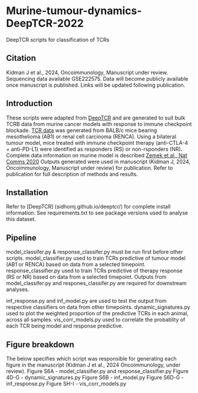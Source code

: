 # Murine-tumour-dynamics-DeepTCR-2022
DeepTCR scripts for classification of TCRs

## Citation
Kidman J et al., 2024, Oncoimmunology, Manuscript under review.
Sequencing data available GSE222575. Data will become publicly available once manuscript is published. Links will be updated following publication.

## Introduction
These scripts were adapted from [DeepTCR](sidhomj.github.io/deeptcr/) and are generated to suit bulk TCRB data from murine cancer models with response to immune checkpoint blockade. 
[TCR data](https://github.com/22461922Joel/Murine-tumour-dynamics-DeepTCR-2022/tree/72a0ed060befd0d69cacf64df0a0d2345e268873/data) was generated from BALB/c mice bearing mesothelioma (AB1) or renal cell carcinoma (RENCA). Using a bilateral tumour model, mice treated with immune checkpoint therapy (anti-CTLA-4 + anti-PD-L1) were identified as responders (RS) or non-rsponders (NR). Complete data information on murine model is described  [Zemek et al., Nat Comms 2020](https://www.nature.com/articles/s41467-022-32567-8)
Outputs generated were used in manuscript (Kidman J, 2024, Oncoimmunology, Manuscript under review) for publication. Refer to publication for full description of methods and results.

## Installation
Refer to [DeepTCR] (sidhomj.github.io/deeptcr/) for complete install information.
See requirements.txt to see package versions used to analyse this dataset.

## Pipeline
model_classifer.py & response_classifer.py must be run first before other scripts. 
model_classifier.py used to train TCRs predictive of tumour model (AB1 or RENCA) based on data from a selected timepoint. 
response_classifier.py used to train TCRs predictive of therapy response (RS or NR) based on data from a selected timepoint.
Outputs from model_classifer.py and respones_classifer.py are required for downstream analyses.

inf_response.py and inf_model.py are used to test the output from respective classifiers on data from other timepoints.
dynamic_signatures.py used to plot the weighted proportion of the predictive TCRs in each animal, across all samples. 
vis_corr_models.py used to correlate the probablity of each TCR being model and response predictive. 

## Figure breakdown
The below specifies which script was responsible for generating each figure in the manuscript (Kidman J et al., 2024 Oncoimmunology, under review).
Figure S6A - model_classifier.py and response_classifier.py
Figure 4D-G - dynamic_signatures.py
Figure S6B - inf_model.py
Figure S6D-G - inf_response.py
Figure SH-I - vis_corr_models.py


